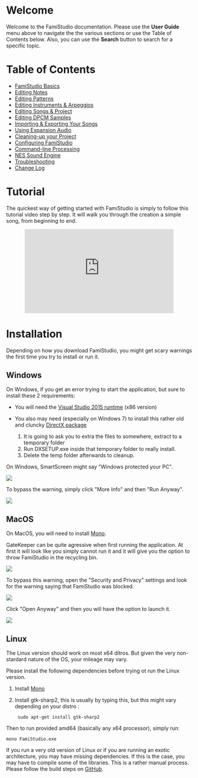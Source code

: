# Welcome

Welcome to the FamiStudio documentation. Please use the __User Guide__ menu above to navigate the the various sections or use the Table of Contents below. Also, you can use the __Search__ button to search for a specific topic.

# Table of Contents 

* [FamiStudio Basics](basics.md)
* [Editing Notes](pianoroll.md)
* [Editing Patterns](sequencer.md)
* [Editing Instruments & Arpeggios](instruments.md)
* [Editing Songs & Project](song.md)
* [Editing DPCM Samples](dpcm.md)
* [Importing & Exporting Your Songs](importexport.md)
* [Using Expansion Audio](expansion.md)
* [Cleaning-up your Project](cleanup.md)
* [Configuring FamiStudio]( config.md)
* [Command-line Processing](cmdline.md)
* [NES Sound Engine](soundengine.md)
* [Troubleshooting](troubleshooting.md)
* [Change Log](changelog.md)

# Tutorial

The quickest way of getting started with FamiStudio is simply to follow this tutorial video step by step. It will walk you through the creation a simple song, from beginning to end.

<div style="position:relative;margin-left: auto;margin-right: auto;width:80%;height:0;padding-bottom:45%;">
	<iframe style="position:absolute;top:0;left:0;width:100%;height:100%" src="https://www.youtube.com/embed/YN79633FrDg" frameborder="0" allow="accelerometer; autoplay; encrypted-media; gyroscope; picture-in-picture" allowfullscreen></iframe>
</div>

# Installation

Depending on how you download FamiStudio, you might get scary warnings the first time you try to install or run it.

## Windows

On Windows, if you get an error trying to start the application, but sure to install these 2 requirements:

* You will need the [Visual Studio 2015 runtime](https://www.microsoft.com/en-pk/download/details.aspx?id=48145) (x86 version)
* You also may need (especially on Windows 7) to install this rather old and cluncky [DirectX package](https://www.microsoft.com/en-us/download/confirmation.aspx?id=8109)

	1. It is going to ask you to extra the files to somewhere, extract to a temporary folder
	2. Run DXSETUP.exe inside that temporary folder to really install.
	3. Delete the temp folder afterwards to cleanup.

On Windows, SmartScreen might say "Windows protected your PC".

![](images/SmartScreen1.png#center)

To bypass the warning, simply click "More Info" and then "Run Anyway".
 
![](images/SmartScreen2.png#center)

## MacOS

On MacOS, you will need to install [Mono](https://www.mono-project.com/download/stable/#download-mac).

GateKeeper can be quite agressive when first running the application. At first it will look like you simply cannot run it and it will give you the option to throw FamiStudio in the recycling bin.

![](images/GateKeeper1.png#center)

To bypass this warning, open the "Security and Privacy" settings and look for the warning saying that FamiStudio was blocked. 

![](images/GateKeeper2.png#center)

Click "Open Anyway" and then you will have the option to launch it.

![](images/GateKeeper3.png#center)

## Linux

The Linux version should work on most x64 ditros. But given the very non-stardard nature of the OS, your mileage may vary.

Please install the following dependencies before trying ot run the Linux version.

1. Install [Mono](https://www.mono-project.com/download/stable/#download-lin)
2. Install gtk-sharp2, this is usually by typing this, but this might vary depending on your distro :

        sudo apt-get install gtk-sharp2

Then to run provided amd64 (basically any x64 processor), simply run:

    mono FamiStudio.exe

If you run a very old version of Linux or if you are running an exotic architecture, you may have missing dependencies. If this is the case, you may have to compile some of the libraries. This is a rather manual process. Please follow the build steps on [GitHub](https://github.com/BleuBleu/FamiStudio). 
